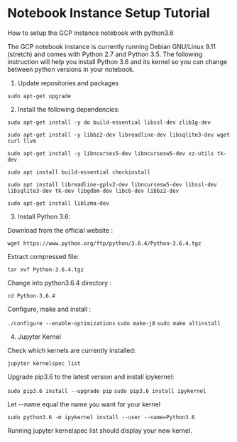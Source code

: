 # Notebook Instance Setup Tutorial
How to setup the GCP instance notebook with python3.6

The GCP notebook instance is currently running Debian GNU/Linux 9.11 (stretch) and comes with Python 2.7 and Python 3.5. The following instruction will help you install Python 3.6 and its kernel so you can change between python versions in your notebook.

1. Update repositories and packages

```sudo apt-get upgrade```

2. Install the following dependencies:

```sudo apt-get install -y do build-essential libssl-dev zlib1g-dev```

```sudo apt-get install -y libbz2-dev libreadline-dev libsqlite3-dev wget curl llvm```

```sudo apt-get install -y libncurses5-dev libncursesw5-dev xz-utils tk-dev```

```sudo apt install build-essential checkinstall```

```sudo apt install libreadline-gplv2-dev libncursesw5-dev libssl-dev libsqlite3-dev tk-dev libgdbm-dev libc6-dev libbz2-dev```

```sudo apt-get install liblzma-dev```

3. Install Python 3.6:

Download from the official website :

```wget https://www.python.org/ftp/python/3.6.4/Python-3.6.4.tgz```

Extract compressed file:

```tar xvf Python-3.6.4.tgz```

Change into python3.6.4 directory :

```cd Python-3.6.4```

Configure, make and install :

```./configure --enable-optimizations```
```sudo make-j8```
```sudo make altinstall```

4. Jupyter Kernel

Check which kernels are currently installed:

```jupyter kernelspec list```

Upgrade pip3.6 to the latest version and install ipykernel:

```sudo pip3.6 install --upgrade pip```
```sudo pip3.6 install ipykernel```

Let --name equal the name you want for your kernel

```sudo python3.6 -m ipykernel install --user --name=Python3.6```

Running jupyter kernelspec list should display your new kernel.


